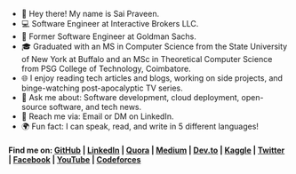 - 👋 Hey there! My name is Sai Praveen.
- 💻 Software Engineer at Interactive Brokers LLC.
- 💼 Former Software Engineer at Goldman Sachs.
- 🎓 Graduated with an MS in Computer Science from the State University of New York at Buffalo and an MSc in Theoretical Computer Science from PSG College of Technology, Coimbatore.
- 🌐 I enjoy reading tech articles and blogs, working on side projects, and binge-watching post-apocalyptic TV series.
- 💬 Ask me about: Software development, cloud deployment, open-source software, and tech news.
- 📧 Reach me via: Email or DM on LinkedIn.
- 🌍 Fun fact: I can speak, read, and write in 5 different languages!

#### Find me on: [GitHub](https://github.com/praveenmylavarapu) | [LinkedIn](https://www.linkedin.com/in/praveenmylavarapu) | [Quora](https://www.quora.com/profile/Praveen-Mylavarapu) | [Medium](https://medium.com/@praveenmylavarapu) | [Dev.to](https://dev.to/praveenmylavarapu) | [Kaggle](https://www.kaggle.com/saipraveenm) | [Twitter](https://twitter.com/saipraveenmm) | [Facebook](https://www.facebook.com/saipraveenmylavarapu) | [YouTube](https://youtube.com/c/PraveenMylavarapuSai) | [Codeforces](https://codeforces.com/profile/saipraveenmylavarapu)